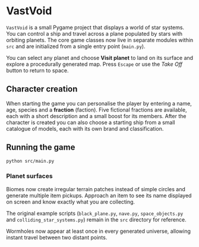 # VastVoid

`VastVoid` is a small Pygame project that displays a world of star systems.
You can control a ship and travel across a plane populated by stars with
orbiting planets.
The core game classes now live in separate modules within `src` and are
initialized from a single entry point (`main.py`).

You can select any planet and choose **Visit planet** to land on its surface
and explore a procedurally generated map. Press `Escape` or use the *Take Off*
button to return to space.

## Character creation

When starting the game you can personalise the player by entering a name,
age, species and a **fraction** (faction). Five fictional fractions are
available, each with a short description and a small boost for its members.
After the character is created you can also choose a starting ship from a
small catalogue of models, each with its own brand and classification.

## Running the game

```bash
python src/main.py
```

### Planet surfaces

Biomes now create irregular terrain patches instead of simple circles and
generate multiple item pickups. Approach an item to see its name displayed on
screen and know exactly what you are collecting.

The original example scripts (`black_plane.py`, `nave.py`, `space_objects.py`
and `colliding_star_systems.py`) remain in the `src` directory for reference.

Wormholes now appear at least once in every generated universe, allowing
instant travel between two distant points.

